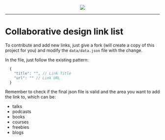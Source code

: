 <p align="center">
  <img src="https://raw.githubusercontent.com/sammarxz/designer-link-list/master/assets/img/dznn.png alt="dznn Logo">
</p>

---

# Collaborative design link list

To contribute and add new links, just give a fork (will create a copy of this project for you) and modify the `data/data.json` file with the change.

In the file, just follow the existing pattern:

```javascript
  {
    "title": "", // Link Title
    "url": "" // Link URL
  }
```

Remember to check if the final json file is valid and the area you want to add the link to, which can be:

* talks
* podcasts
* books
* courses
* freebies
* blogs
